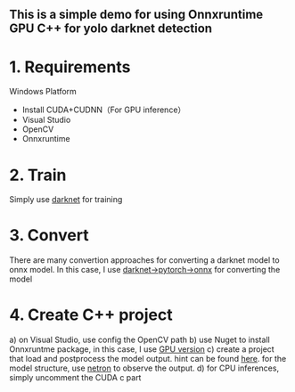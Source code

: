 ## This is a simple demo for using Onnxruntime GPU C++ for yolo darknet detection

# 1. Requirements
Windows Platform
  - Install CUDA+CUDNN（For GPU inference）
  - Visual Studio
  - OpenCV
  - Onnxruntime

# 2. Train
Simply use [darknet](https://github.com/AlexeyAB/darknet) for training

# 3. Convert
There are many convertion approaches for converting a darknet model to onnx model.
In this case, I use [darknet->pytorch->onnx](https://github.com/Tianxiaomo/pytorch-YOLOv4) for converting the model

# 4. Create C++ project
a) on Visual Studio, use config the OpenCV path
b) use Nuget to install Onnxruntme package, in this case, I use [GPU version](https://www.nuget.org/packages/Microsoft.ML.OnnxRuntime.gpu)
c) create a project that load and postprocess the model output. hint can be found [here](https://github.com/microsoft/onnxruntime/tree/master/samples/c_cxx). for the model structure, use [netron](https://netron.app/) to observe the output.
d) for CPU inferences, simply uncomment the CUDA c part
